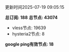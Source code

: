 更新时间2025-07-19 09:05:15

**总订阅: 188**
**总节点: 43074**
- vless节点: 19639
- hysteria2节点: 8

**google ping有效节点: 18**
